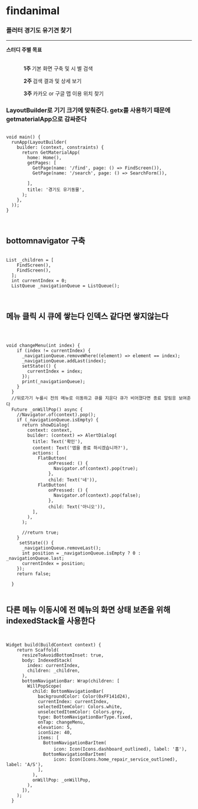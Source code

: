 # findanimal

<h3> 플러터 경기도 유기견 찾기 </h3>
<hr>
<strong>스터디 주별 목표 </strong>
<br><br>
<ul style="list-style:none;">
  <ol><strong>1주 </strong>기본 화면 구축 및 시 별 검색</ol>
  <ol><strong>2주 </strong>검색 결과 및 상세 보기</ol>
  <ol><strong>3주 </strong>카카오 or 구글 맵 이용 위치 찾기</ol>
</ul>


### LayoutBuilder로 기기 크기에 맞춰준다. getx를 사용하기 때문에 getmaterialApp으로 감싸준다
  
<pre>
<code>
void main() {
  runApp(LayoutBuilder(
    builder: (context, constraints) {
      return GetMaterialApp(
        home: Home(),
        getPages: [
          GetPage(name: '/find', page: () => FindScreen()),
          GetPage(name: '/search', page: () => SearchForm()),

        ],
        title: '경기도 유기동물',
      );
    },
  ));
}

</code>
</pre>
  
 ## bottomnavigator 구축
<pre>
<code>
List<Widget> _children = [
    FindScreen(),
    FindScreen(),
  ];
  int currentIndex = 0;
  ListQueue<int> _navigationQueue = ListQueue();

</code>
</pre>


## 메뉴 클릭 시 큐에 쌓는다 인덱스 같다면 쌓지않는다
<pre>
<code>


void changeMenu(int index) {
    if (index != currentIndex) {
      _navigationQueue.removeWhere((element) => element == index);
      _navigationQueue.addLast(index);
      setState(() {
        currentIndex = index;
      });
      print(_navigationQueue);
    }
  }
  //뒤로가기 누를시 전의 메뉴로 이동하고 큐를 지운다 큐가 비어졌다면 종료 알림응 보여준다
  Future<bool> _onWillPop() async {
    //Navigator.of(context).pop();
    if (_navigationQueue.isEmpty) {
      return showDialog(
        context: context,
        builder: (context) => AlertDialog(
          title: Text('확인'),
          content: Text('앱을 종료 하시겠습니까?'),
          actions: [
            FlatButton(
                onPressed: () {
                  Navigator.of(context).pop(true);
                },
                child: Text('네')),
            FlatButton(
                onPressed: () {
                  Navigator.of(context).pop(false);
                },
                child: Text('아니오')),
          ],
        ),
      );

      //return true;
    }
     setState(() {
      _navigationQueue.removeLast();
      int position = _navigationQueue.isEmpty ? 0 : _navigationQueue.last;
      currentIndex = position;
    });
    return false;

  }
</code>
</pre>


## 다른 메뉴 이동시에 전 메뉴의 화면 상태 보존을 위해 indexedStack을 사용한다 

<pre>
<code>

Widget build(BuildContext context) {
    return Scaffold(
      resizeToAvoidBottomInset: true,
      body: IndexedStack(
        index: currentIndex,
        children: _children,
      ),
      bottomNavigationBar: Wrap(children: [
        WillPopScope(
          child: BottomNavigationBar(
            backgroundColor: Color(0xFF141d24),
            currentIndex: currentIndex,
            selectedItemColor: Colors.white,
            unselectedItemColor: Colors.grey,
            type: BottomNavigationBarType.fixed,
            onTap: changeMenu,
            elevation: 5,
            iconSize: 40,
            items: [
              BottomNavigationBarItem(
                  icon: Icon(Icons.dashboard_outlined), label: '홈'),
              BottomNavigationBarItem(
                  icon: Icon(Icons.home_repair_service_outlined), label: 'A/S'),
            ],
          ),
          onWillPop: _onWillPop,
        ),
      ]),
    );
  }
</code>
</pre>

